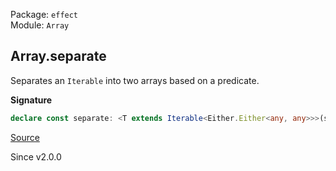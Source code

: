 Package: `effect`<br />
Module: `Array`<br />

## Array.separate

Separates an `Iterable` into two arrays based on a predicate.

**Signature**

```ts
declare const separate: <T extends Iterable<Either.Either<any, any>>>(self: T) => [Array<Either.Either.Left<ReadonlyArray.Infer<T>>>, Array<Either.Either.Right<ReadonlyArray.Infer<T>>>]
```

[Source](https://github.com/Effect-TS/effect/tree/main/packages/effect/src/Array.ts#L2692)

Since v2.0.0